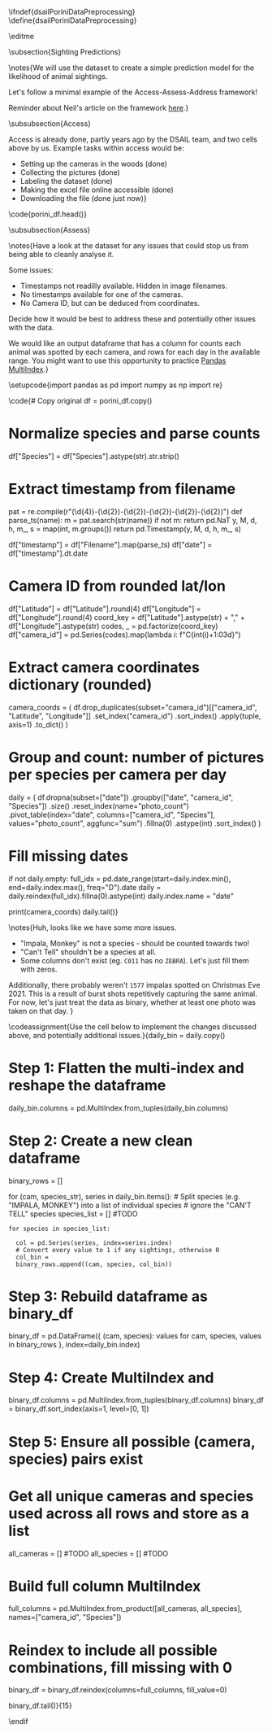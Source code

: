 \ifndef{dsailPoriniDataPreprocessing}
\define{dsailPoriniDataPreprocessing}

\editme

\subsection{Sighting Predictions}

\notes{We will use the dataset to create a simple prediction model for the likelihood of animal sightings.

Let's follow a minimal example of the Access-Assess-Address framework!

Reminder about Neil's article on the framework [here](https://inverseprobability.com/talks/notes/access-assess-address-a-pipeline-for-automated-data-science.html).}

\subsubsection{Access}

Access is already done, partly years ago by the DSAIL team, and two cells above by us. Example tasks within access would be:

- Setting up the cameras in the woods (done)
- Collecting the pictures (done)
- Labeling the dataset (done)
- Making the excel file online accessible (done)
- Downloading the file (done just now)}

\code{porini_df.head()}

\subsubsection{Assess}

\notes{Have a look at the dataset for any issues that could stop us from being able to cleanly analyse it.

Some issues:

- Timestamps not readilly available. Hidden in image filenames.
- No timestamps available for one of the cameras.
- No Camera ID, but can be deduced from coordinates.

Decide how it would be best to address these and potentially other issues with the data.

We would like an output dataframe that has a column for counts each animal was spotted by each camera, and rows for each day in the available range. You might want to use this opportunity to practice [Pandas MultiIndex](https://pandas.pydata.org/docs/user_guide/advanced.html).}


\setupcode{import pandas as pd
import numpy as np
import re}

\code{# Copy original
df = porini_df.copy()

# Normalize species and parse counts
df["Species"] = df["Species"].astype(str).str.strip()

# Extract timestamp from filename
pat = re.compile(r"(\d{4})-(\d{2})-(\d{2})-(\d{2})-(\d{2})-(\d{2})")
def parse_ts(name):
    m = pat.search(str(name))
    if not m:
        return pd.NaT
    y, M, d, h, m_, s = map(int, m.groups())
    return pd.Timestamp(y, M, d, h, m_, s)

df["timestamp"] = df["Filename"].map(parse_ts)
df["date"] = df["timestamp"].dt.date

# Camera ID from rounded lat/lon
df["Latitude"] = df["Latitude"].round(4)
df["Longitude"] = df["Longitude"].round(4)
coord_key = df["Latitude"].astype(str) + "," + df["Longitude"].astype(str)
codes, _ = pd.factorize(coord_key)
df["camera_id"] = pd.Series(codes).map(lambda i: f"C{int(i)+1:03d}")

# Extract camera coordinates dictionary (rounded)
camera_coords = (
    df.drop_duplicates(subset="camera_id")[["camera_id", "Latitude", "Longitude"]]
      .set_index("camera_id")
      .sort_index()
      .apply(tuple, axis=1)
      .to_dict()
)

# Group and count: number of pictures per species per camera per day
daily = (
    df.dropna(subset=["date"])
      .groupby(["date", "camera_id", "Species"])
      .size()
      .reset_index(name="photo_count")
      .pivot_table(index="date", columns=["camera_id", "Species"], values="photo_count", aggfunc="sum")
      .fillna(0)
      .astype(int)
      .sort_index()
)

# Fill missing dates
if not daily.empty:
    full_idx = pd.date_range(start=daily.index.min(), end=daily.index.max(), freq="D").date
    daily = daily.reindex(full_idx).fillna(0).astype(int)
    daily.index.name = "date"

print(camera_coords)
daily.tail()}

\notes{Huh, looks like we have some more issues.

- "Impala, Monkey" is not a species - should be counted towards two!
- "Can't Tell" shouldn't be a species at all.
- Some columns don't exist (eg. `C011` has no `ZEBRA`). Let's just fill them with zeros.

Additionally, there probably weren't `1577` impalas spotted on Christmas Eve 2021. This is a result of burst shots repetitively capturing the same animal. For now, let's just treat the data as binary, whether at least one photo was taken on that day.
}

\codeassignment{Use the cell below to implement the changes discussed above, and potentially additional issues.}{daily_bin = daily.copy()
# Step 1: Flatten the multi-index and reshape the dataframe

daily_bin.columns = pd.MultiIndex.from_tuples(daily_bin.columns)

# Step 2: Create a new clean dataframe
binary_rows = []

for (cam, species_str), series in daily_bin.items():
    # Split species (e.g. "IMPALA, MONKEY") into a list of individual species
    # ignore the "CAN'T TELL" species 
    species_list = [] #TODO

    for species in species_list:

      col = pd.Series(series, index=series.index)
      # Convert every value to 1 if any sightings, otherwise 0
      col_bin = 
      binary_rows.append((cam, species, col_bin))

# Step 3: Rebuild dataframe as binary_df

binary_df = pd.DataFrame({
    (cam, species): values
    for cam, species, values in binary_rows
}, index=daily_bin.index)

# Step 4: Create MultiIndex and 
binary_df.columns = pd.MultiIndex.from_tuples(binary_df.columns)
binary_df = binary_df.sort_index(axis=1, level=[0, 1])

# Step 5: Ensure all possible (camera, species) pairs exist

# Get all unique cameras and species used across all rows and store as a list
all_cameras = [] #TODO
all_species = [] #TODO

# Build full column MultiIndex
full_columns = pd.MultiIndex.from_product([all_cameras, all_species], names=["camera_id", "Species"])

# Reindex to include all possible combinations, fill missing with 0
binary_df = binary_df.reindex(columns=full_columns, fill_value=0)

binary_df.tail()}{15}

\endif


